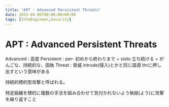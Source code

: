```yaml
---
title: "APT : Advanced Persistent Threats"
date: 2023-04-05T00:00:00+09:00
tags: [InfoEngineer,Security]
---
```

# APT : Advanced Persistent Threats

Advanced : 高度
Persistent : per- 初めから終わりまで + sisto 立ち続ける = がんごな、持続的な、固執
Threat : 脅威 intrude(侵入)とかと同じ語源 thrに押し出すという意味がある

持続的標的型攻撃と呼ばれる。

特定組織を標的に複数の手法を組み合わせて気付かれないよう執拗(よう)に攻撃を繰り返すこと